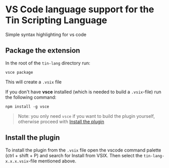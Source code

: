 # VS Code language support for the Tin Scripting Language
Simple syntax highlighting for vs code

## Package the extension
In the root of the `tin-lang` directory run:
```
vsce package
```
This will create a `.vsix` file

If you don't have **vsce** installed (which is needed to build a `.vsix`-file) run the following command:
```
npm install -g vsce
```
>Note: you only need `vsce` if you want to build the plugin yourself, otherwise proceed with [Install the plugin](#install-the-plugin)

## Install the plugin
To install the plugin from the `.vsix` file open the vscode command palette (ctrl + shift + P) and search for Install from VSIX. Then select the `tin-lang-x.x.x.vsix`-file mentioned above.

